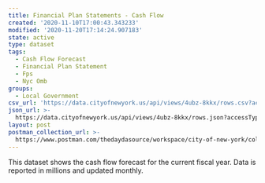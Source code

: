 ```yaml
---
title: Financial Plan Statements - Cash Flow
created: '2020-11-10T17:00:43.343233'
modified: '2020-11-20T17:14:24.907183'
state: active
type: dataset
tags:
  - Cash Flow Forecast
  - Financial Plan Statement
  - Fps
  - Nyc Omb
groups:
  - Local Government
csv_url: 'https://data.cityofnewyork.us/api/views/4ubz-8kkx/rows.csv?accessType=DOWNLOAD'
json_url: >-
  https://data.cityofnewyork.us/api/views/4ubz-8kkx/rows.json?accessType=DOWNLOAD
layout: post
postman_collection_url: >-
  https://www.postman.com/thedaydasource/workspace/city-of-new-york/collection/15909983-faf072c5-7a59-43aa-a2df-af65d6c9fbd6
---
```

This dataset shows the cash flow forecast for the current fiscal year. Data is reported in millions and updated monthly.
